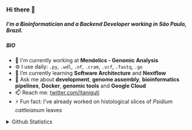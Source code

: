### Hi there 👋

##### I'm a Bioinformatician and a Backend Developer working in São Paulo, Brazil.

##### BIO

- 🏢 I'm currently working at **Mendelics - Genomic Analysis**
- ⚙️ I use daily: `.py`, `.wdl`, `.nf`, `.cram`, `.vcf`, `.fastq`, `.go`
- 🌱 I’m currently learning **Software Architecture** and **Nextflow**
- 💬 Ask me about **development**, **genome assembly**, **bioinformatics pipelines**, **Docker**, **genomic tools** and **Google Cloud**
- 📫 Reach me: [twitter.com/ltaniguti](https://twitter.com/ltaniguti)
- ⚡️ Fun fact: I've already worked on histological slices of *Psidium cattleianum* leaves


<details>
  <summary>Github Statistics</summary>

  ![Harsh's github stats](https://github-readme-stats.vercel.app/api?username=lmtani&hide=["issues"]&show_icons=true)
  

</details>
